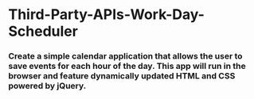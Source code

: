 # Third-Party-APIs-Work-Day-Scheduler
### Create a simple calendar application that allows the user to save events for each hour of the day. This app will run in the browser and feature dynamically updated HTML and CSS powered by jQuery.

